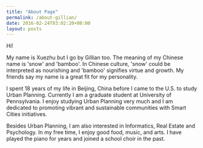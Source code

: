 ```yaml
---
title: "About Page"
permalink: /about-gillian/
date: 2016-02-24T03:02:20+00:00
layout: posts
---
```


Hi! 

My name is Xuezhu but I go by Gillian too. The meaning of my Chinese name is 'snow' and 'bamboo'. In Chinese culture, 'snow' could be interpreted as nourishing and 'bamboo' signifies virtue and growth. My friends say my name is a great fit for my personality.

I spent 18 years of my life in Beijing, China before I came to the U.S. to study Urban Planning. Currently I am a graduate student at University of Pennsylvania. I enjoy studying Urban Planning very much and I am dedicated to promoting vibrant and sustainable communities with Smart Cities initiatives.

Besides Urban Planning, I am also interested in Informatics, Real Estate and Psychology. In my free time, I enjoy good food, music, and arts. I have played the piano for years and joined a school choir in the past.